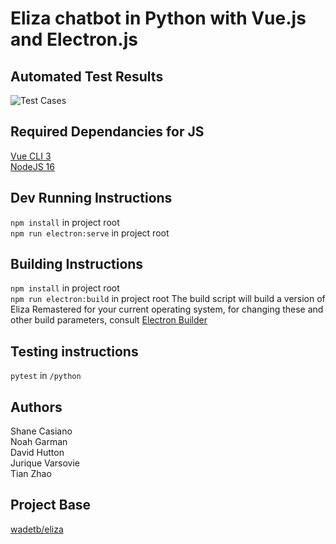 # Eliza chatbot in Python with Vue.js and Electron.js

## Automated Test Results
![Test Cases](https://github.com/scasiano/ElizaRemastered/actions/workflows/python-app.yml/badge.svg)

## Required Dependancies for JS
[Vue CLI 3](https://cli.vuejs.org/)  
[NodeJS 16](https://nodejs.org/)

## Dev Running Instructions
`npm install` in project root  
`npm run electron:serve` in project root

## Building Instructions
`npm install` in project root  
`npm run electron:build` in project root
The build script will build a version of Eliza Remastered for your current operating system, for changing these and other build parameters, consult [Electron Builder](https://www.electron.build/)

## Testing instructions
`pytest` in `/python`

## Authors
Shane Casiano  
Noah Garman  
David Hutton  
Jurique Varsovie  
Tian Zhao

## Project Base
[wadetb/eliza](https://github.com/wadetb/eliza)
